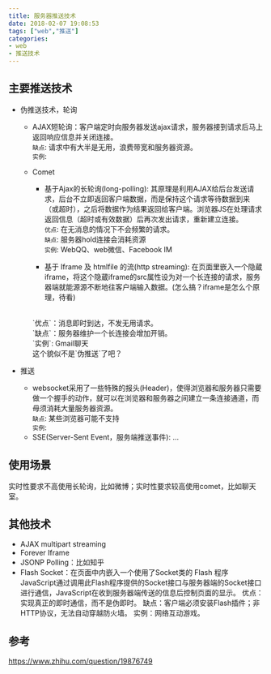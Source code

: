 ```yaml
---
title: 服务器推送技术
date: 2018-02-07 19:08:53
tags: ["web","推送"]
categories:
- web
- 推送技术
---
```


## 主要推送技术

- 伪推送技术，轮询
  - AJAX短轮询：客户端定时向服务器发送ajax请求，服务器接到请求后马上返回响应信息并关闭连接。<br>
  `缺点`: 请求中有大半是无用，浪费带宽和服务器资源。<br>
  `实例`:

  - Comet
    - 基于Ajax的长轮询(long-polling): 其原理是利用AJAX给后台发送请求，后台不立即返回客户端数据，而是保持这个请求等待数据到来（或超时），之后将数据作为结果返回给客户端。浏览器JS在处理请求返回信息（超时或有效数据）后再次发出请求，重新建立连接。<br>
    `优点`: 在无消息的情况下不会频繁的请求。<br>
    `缺点`: 服务器hold连接会消耗资源<br>
    `实例`: WebQQ、web微信、Facebook IM

    - 基于 Iframe 及 htmlfile 的流(http streaming): 在页面里嵌入一个隐蔵iframe，将这个隐蔵iframe的src属性设为对一个长连接的请求，服务器端就能源源不断地往客户端输入数据。(怎么搞？iframe是怎么个原理，待看)
    <br>
    `优点`：消息即时到达，不发无用请求。<br>
    `缺点`：服务器维护一个长连接会增加开销。<br>
    `实例`: Gmail聊天<br>
    这个貌似不是`伪推送`了吧？


- 推送
  - websocket采用了一些特殊的报头(Header)，使得浏览器和服务器只需要做一个握手的动作，就可以在浏览器和服务器之间建立一条连接通道，而毋须消耗大量服务器资源。<br>
  `缺点`: 某些浏览器可能不支持<br>
  `实例`:
  - SSE(Server-Sent Event，服务端推送事件): ...
## 使用场景

实时性要求不高使用长轮询，比如微博；实时性要求较高使用comet，比如聊天室。


## 其他技术

- AJAX multipart streaming
- Forever Iframe
- JSONP Polling：比如知乎
- Flash Socket：在页面中内嵌入一个使用了Socket类的 Flash 程序JavaScript通过调用此Flash程序提供的Socket接口与服务器端的Socket接口进行通信，JavaScript在收到服务器端传送的信息后控制页面的显示。
优点：实现真正的即时通信，而不是伪即时。
缺点：客户端必须安装Flash插件；非HTTP协议，无法自动穿越防火墙。
实例：网络互动游戏。


## 参考
https://www.zhihu.com/question/19876749
